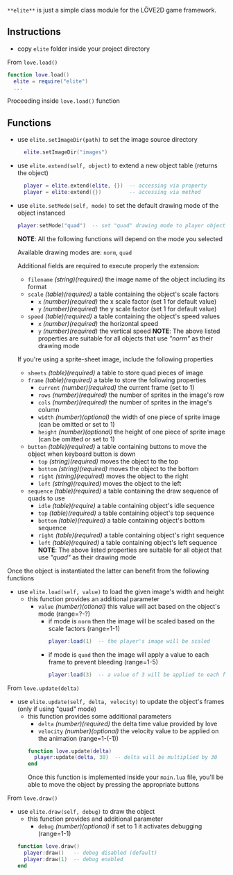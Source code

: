 `**elite**` is just a simple class module for the LÖVE2D game framework.

## Instructions
- copy `elite` folder inside your project directory

From `love.load()`
```lua
function love.load()
  elite = require("elite")
  ...
```
Proceeding inside `love.load()` function

## Functions
- use `elite.setImageDir(path)` to set the image source directory
  ```lua
    elite.setImageDir("images")
  ```
- use `elite.extend(self, object)` to extend a new object table (returns the object)
  ```lua
    player = elite.extend(elite, {})  -- accessing via property
    player = elite:extend({})         -- accessing via method
  ```
- use `elite.setMode(self, mode)` to set the default drawing mode of the object instanced
  ```lua
  player:setMode("quad")  -- set "quad" drawing mode to player object
  ```
  **NOTE**: All the following functions will depend on the mode you selected

  Available drawing modes are: `norm`, `quad`

  Additional fields are required to execute properly the extension:
    - `filename` *(string)(required)* the image name of the object including its format
    - `scale` *(table)(required)* a table containing the object's scale factors
      - `x` *(number)(required)* the x scale factor (set 1 for default value)
      - `y` *(number)(required)* the y scale factor (set 1 for default value)
    - `speed` *(table)(required)* a table containing the object's speed values
      - `x` *(number)(required)* the horizontal speed
      - `y` *(number)(required)* the vertical speed
      **NOTE**: The above listed properties are suitable for all objects that use *"norm"* as their drawing mode

    If you're using a sprite-sheet image, include the following properties
    - `sheets` *(table)(required)* a table to store quad pieces of image
    - `frame` *(table)(required)* a table to store the following properties
      - `current` *(number)(required)* the current frame (set to 1)
      - `rows` *(number)(required)* the number of sprites in the image's row
      - `cols` *(number)(required)* the number of sprites in the image's column
      - `width` *(number)(optional)* the width of one piece of sprite image (can be omitted or set to 1)
      - `height` *(number)(optional)* the height of one piece of sprite image (can be omitted or set to 1)
    - `button` *(table)(required)* a table containing buttons to move the object when keyboard button is down
      - `top` *(string)(required)* moves the object to the top
      - `bottom` *(string)(required)* moves the object to the bottom
      - `right` *(string)(required)* moves the object to the right
      - `left` *(string)(required)* moves the object to the left
    - `sequence` *(table)(required)* a table containing the draw sequence of quads to use
      - `idle` *(table)(require)* a table containing object's idle sequence
      - `top` *(table)(required)* a table containing object's top sequence
      - `bottom` *(table)(required)* a table containing object's bottom sequence
      - `right` *(table)(required)* a table containing object's right sequence
      - `left` *(table)(required)* a table containing object's left sequence
      **NOTE**: The above listed properties are suitable for all object that use *"quad"* as their drawing mode

Once the object is instantiated the latter can benefit from the following functions
- use `elite.load(self, value)` to load the given image's width and height
  - this function provides an additional parameter
    - `value` *(number)(otional)* this value will act based on the object's mode (range=?-?)
      - if mode is `norm` then the image will be scaled based on the scale factors (range=1-1)
        ```lua
        player:load(1)  -- the player's image will be scaled
        ```
      - if mode is `quad` then the image will apply a value to each frame to prevent bleeding (range=1-5)
        ```lua
        player:load(3)  -- a value of 3 will be applied to each frame
        ```

From `love.update(delta)`
- use `elite.update(self, delta, velocity)` to update the object's frames (only if using "quad" mode)
  - this function provides some additional parameters
    - `delta` *(number)(required)* the delta time value provided by love
    - `velocity` *(number)(optional)* the velocity value to be applied on the animation (range=1-(-1))
    ```lua
    function love.update(delta)
      player:update(delta, 30)  -- delta will be multiplied by 30
    end
    ```
    Once this function is implemented inside your `main.lua` file, you'll be able to move the object by pressing the appropriate buttons

From `love.draw()`
- use `elite.draw(self, debug)` to draw the object
  - this function provides and additional parameter
    - `debug` *(number)(optional)* if set to 1 it activates debugging (range=1-1)
  ```lua
  function love.draw()
    player:draw()   -- debug disabled (default)
    player:draw(1)  -- debug enabled
  end
  ```

